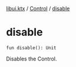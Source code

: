 [libui.ktx](../README.md) / [Control](README.md) / [disable](disable.md)

# disable

`fun disable(): Unit`

Disables the Control.

